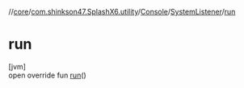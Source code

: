 //[core](../../../../index.md)/[com.shinkson47.SplashX6.utility](../../index.md)/[Console](../index.md)/[SystemListener](index.md)/[run](run.md)

# run

[jvm]\
open override fun [run](run.md)()
